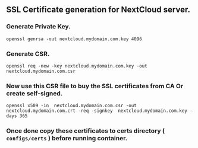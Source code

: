 ## SSL Certificate generation for NextCloud server.

### Generate Private Key.
```
openssl genrsa -out nextcloud.mydomain.com.key 4096
```

### Generate CSR.
```
openssl req -new -key nextcloud.mydomain.com.key -out nextcloud.mydomain.com.csr
```

### Now use this CSR file to buy the SSL certificates from CA Or create self-signed.
```
openssl x509 -in  nextcloud.mydomain.com.csr -out  nextcloud.mydomain.com.crt -req -signkey  nextcloud.mydomain.com.key -days 365
```

### Once done copy these certificates to certs directory ( `configs/certs` ) before running container.

